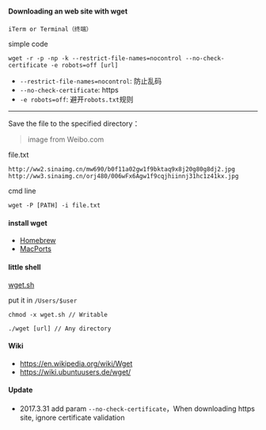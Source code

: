 #### Downloading an web site with wget

`iTerm or Terminal（终端）`

simple code

```
wget -r -p -np -k --restrict-file-names=nocontrol --no-check-certificate -e robots=off [url]
```

- `--restrict-file-names=nocontrol`: 防止乱码
- `--no-check-certificate`: https
- `-e robots=off`: 避开`robots.txt`规则
---

Save the file to the specified directory：

> image from Weibo.com

file.txt
```
http://ww2.sinaimg.cn/mw690/b0f11a02gw1f9bktaq9x8j20g80g8dj2.jpg
http://ww3.sinaimg.cn/orj480/006wFx6Agw1f9cqjhiinnj31hc1z41kx.jpg
```

cmd line

```
wget -P [PATH] -i file.txt
```

#### install wget

- [Homebrew](http://brew.sh/)
- [MacPorts](https://www.macports.org/)

#### little shell

[wget.sh](./wget.sh)

put it in `/Users/$user`

```
chmod -x wget.sh // Writable

./wget [url] // Any directory
```

#### Wiki

- https://en.wikipedia.org/wiki/Wget
- https://wiki.ubuntuusers.de/wget/

#### Update

- 2017.3.31 add param `--no-check-certificate`，When downloading https site, ignore certificate validation
